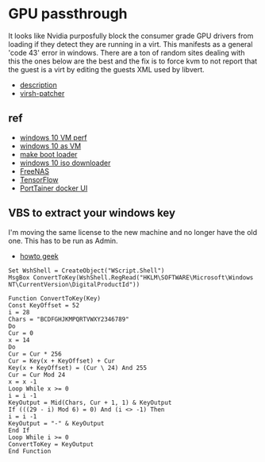 # GPU passthrough
It looks like Nvidia purposfully block the consumer grade GPU drivers from loading if they detect they are running in a virt. This manifests as a general 'code 43' error in windows. There are a ton of random sites dealing with this the ones below are the best and the fix is to force kvm to not report that the guest is a virt by editing the guests XML used by libvert.

* [description](https://passthroughpo.st/apply-error-43-workaround/)
* [virsh-patcher](https://github.com/PassthroughPOST/virsh-patcher)


## ref
* [windows 10 VM perf](https://heiko-sieger.info/windows-10-virtual-machine-benchmarks/)
* [windows 10 as VM](https://heiko-sieger.info/running-windows-10-on-linux-using-kvm-with-vga-passthrough/)
* [make boot loader](https://www.pendrivelinux.com/universal-usb-installer-easy-as-1-2-3/)
* [windows 10 iso downloader](https://www.windowscentral.com/e?link=https%3A%2F%2Fmicrosoft.msafflnk.net%2Fc%2F159229%2F433017%2F7593%3FsubId1%3DUUwpUdUnU50931%26subId2%3Ddwp%26url%3Dhttps%253A%252F%252Fwww.microsoft.com%252Fen-us%252Fsoftware-download%252Fwindows10&token=jYKEYCDD)
* [FreeNAS](https://www.freenas.org/download-freenas-release/)
* [TensorFlow](https://www.tensorflow.org/install/)
* [PortTainer docker UI](https://www.portainer.io/overview/)

## VBS to extract your windows key
I'm moving the same license to the new machine and no longer have the old one. This has to be run  as Admin.
* [howto geek](https://www.howtogeek.com/206329/how-to-find-your-lost-windows-or-office-product-keys/)

```
Set WshShell = CreateObject("WScript.Shell")
MsgBox ConvertToKey(WshShell.RegRead("HKLM\SOFTWARE\Microsoft\Windows NT\CurrentVersion\DigitalProductId"))

Function ConvertToKey(Key)
Const KeyOffset = 52
i = 28
Chars = "BCDFGHJKMPQRTVWXY2346789"
Do
Cur = 0
x = 14
Do
Cur = Cur * 256
Cur = Key(x + KeyOffset) + Cur
Key(x + KeyOffset) = (Cur \ 24) And 255
Cur = Cur Mod 24
x = x -1
Loop While x >= 0
i = i -1
KeyOutput = Mid(Chars, Cur + 1, 1) & KeyOutput
If (((29 - i) Mod 6) = 0) And (i <> -1) Then
i = i -1
KeyOutput = "-" & KeyOutput
End If
Loop While i >= 0
ConvertToKey = KeyOutput
End Function
```
